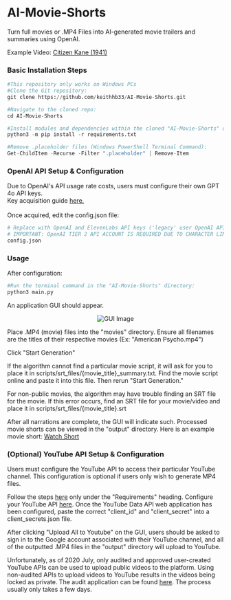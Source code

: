 # AI-Movie-Shorts
Turn full movies or .MP4 Files into AI-generated movie trailers and summaries using OpenAI.

Example Video: [Citizen Kane (1941)](https://www.youtube.com/watch?v=ej8c0NwKW00&t=5s)

<h3>Basic Installation Steps</h3>

```python
#This repository only works on Windows PCs
#Clone the Git repository:
git clone https://github.com/keithhb33/AI-Movie-Shorts.git

#Navigate to the cloned repo:
cd AI-Movie-Shorts

#Install modules and dependencies within the cloned "AI-Movie-Shorts" directory:
python3 -m pip install -r requirements.txt

#Remove .placeholder files (Windows PowerShell Terminal Command):
Get-ChildItem -Recurse -Filter ".placeholder" | Remove-Item

```

<h3>OpenAI API Setup & Configuration</h3>
Due to OpenAI's API usage rate costs, users must configure their own GPT 4o API keys.
<br />
Key acquisition guide <a href="https://www.howtogeek.com/885918/how-to-get-an-openai-api-key/#:~:text=Go%20to%20OpenAI's%20Platform%20website,generate%20a%20new%20API%20key">here.</a>
<br />
<br />
Once acquired, edit the config.json file:
<br />

```python
# Replace with OpenAI and ElevenLabs API keys ('legacy' user OpenAI API keys are utilized here).
# IMPORTANT: OpenAI TIER 2 API ACCOUNT IS REQUIRED DUE TO CHARACTER LIMITS ON LEVEL 1.
config.json
```

<h3>Usage</h3>
After configuration:

```python
#Run the terminal command in the "AI-Movie-Shorts" directory:
python3 main.py
```

An application GUI should appear.

<p align="center">
  <img src="https://github.com/keithhb33/AI-Movie-Shorts/assets/51885619/0c136488-f3d7-4b94-a49e-32af9a861ef8" alt="GUI Image"/>
</p>

Place .MP4 (movie) files into the "movies" directory.
Ensure all filenames are the titles of their respective movies (Ex: "American Psycho.mp4")

Click "Start Generation"

If the algorithm cannot find a particular movie script, it will ask for you to place it in scripts/srt_files/{movie_title}_summary.txt.
Find the movie script online and paste it into this file. Then rerun "Start Generation."

For non-public movies, the algorithm may have trouble finding an SRT file for the movie. If this error occurs, find an SRT file
for your movie/video and place it in scripts/srt_files/{movie_title}.srt

After all narrations are complete, the GUI will indicate such. Processed movie shorts can be viewed in the "output" directory.
Here is an example movie short: [Watch Short](https://youtu.be/TBBme4gQ9G8)


<h3>(Optional) YouTube API Setup & Configuration</h3>

Users must configure the YouTube API to access their particular YouTube channel. This configuration is optional if users only wish to generate MP4 files.

Follow the steps <a href="https://developers.google.com/youtube/v3/guides/uploading_a_video">here</a> only under the "Requirements" heading. Configure your YouTube API <a href="https://console.cloud.google.com/apis/dashboard">here</a>. Once the YouTube Data API web application has been configured, paste the correct "client_id" and "client_secret" into 
a client_secrets.json file.

After clicking "Upload All to Youtube" on the GUI, users should be asked to sign in to the Google account associated with their YouTube channel, and all of the outputted .MP4 files in the "output" directory will upload to YouTube.

Unfortunately, as of 2020 July, only audited and approved user-created YouTube APIs can be used to upload public videos to the platform. Using non-audited APIs to upload videos to YouTube results in the videos being locked as private. The audit application can be found <a href="https://support.google.com/youtube/contact/yt_api_form?hl=en">here</a>. The process usually only takes a few days.
